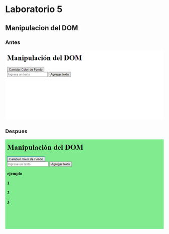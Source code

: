 # Laboratorio 5
## Manipulacion del DOM
### Antes
![](https://github.com/Kr-luis/Laboratorio5_Web/blob/main/antes.png?raw=true)
### Despues 
![](https://github.com/Kr-luis/Laboratorio5_Web/blob/main/despues.png?raw=true)
